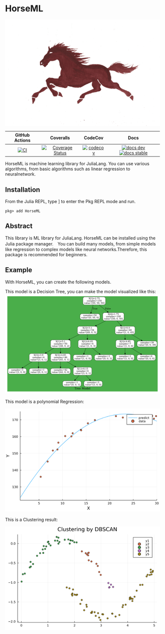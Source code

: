 # HorseML

![logo](assets/logo.png)

|GitHub Actions|Coveralls|CodeCov|Docs|
|:------------:|:-----:|:------:|:--------:|
|[![CI][CI-img]][CI-url] |[![Coverage Status][coveralls-img]][coveralls-url]|[![codecov][codecov-img]][codecov-url]|[![docs dev][docs-dev-img]][docs-dev-url] [![docs stable][docs-stable-img]][docs-stable-url]|

HorseML is machine learning library for JuliaLang. You can use various algorithms, from basic algorithms such as linear regression to neuralnetwork.

## Installation
From the Julia REPL, type ] to enter the Pkg REPL mode and run.
```@example
pkg> add HorseML
```

## Abstract
This library is ML library for JuliaLang. HorseML can be installed using the Julia package manager.　You can build many models, from simple models like regression to complex models like neural networks.Therefore, this package is recommended for beginners.

## Example
With HorseML, you can create the following models.

This model is a Decision Tree, you can make the model visualized like this:
![tree](assets/tree.png)


This model is a polynomial Regression:

![polynomial](assets/regression.png)

This is a Clustering result:

![clustering](assets/dbscan.png)


[CI-img]: https://github.com/MommaWatasu/HorseML.jl/actions/workflows/CI.yml/badge.svg
[CI-url]: https://github.com/MommaWatasu/HorseML.jl/actions/workflows/CI.yml

[coveralls-img]: https://coveralls.io/repos/github/MommaWatasu/HorseML.jl/badge.svg?branch=master
[coveralls-url]: https://coveralls.io/github/MommaWatasu/HorseML.jl?branch=master

[codecov-img]: https://codecov.io/gh/MommaWatasu/HorseML.jl/branch/master/graph/badge.svg?token=LA9W61IWmW
[codecov-url]: https://codecov.io/gh/MommaWatasu/HorseML.jl

[docs-dev-img]: https://img.shields.io/badge/docs-dev-blue.svg
[docs-dev-url]: https://mommawatasu.github.io/HorseML.jl/dev

[docs-stable-img]: https://img.shields.io/badge/docs-stable-blue.svg
[docs-stable-url]: https://mommawatasu.github.io/HorseML.jl/stable